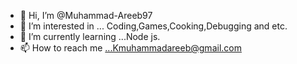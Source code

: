 - 👋 Hi, I’m @Muhammad-Areeb97
- 👀 I’m interested in ... Coding,Games,Cooking,Debugging and etc.
- 🌱 I’m currently learning ...Node js.
- 📫 How to reach me ...Kmuhammadareeb@gmail.com

<!---
Muhammad-Areeb97/Muhammad-Areeb97 is a ✨ special ✨ repository because its `README.md` (this file) appears on your GitHub profile.
You can click the Preview link to take a look at your changes.
--->
